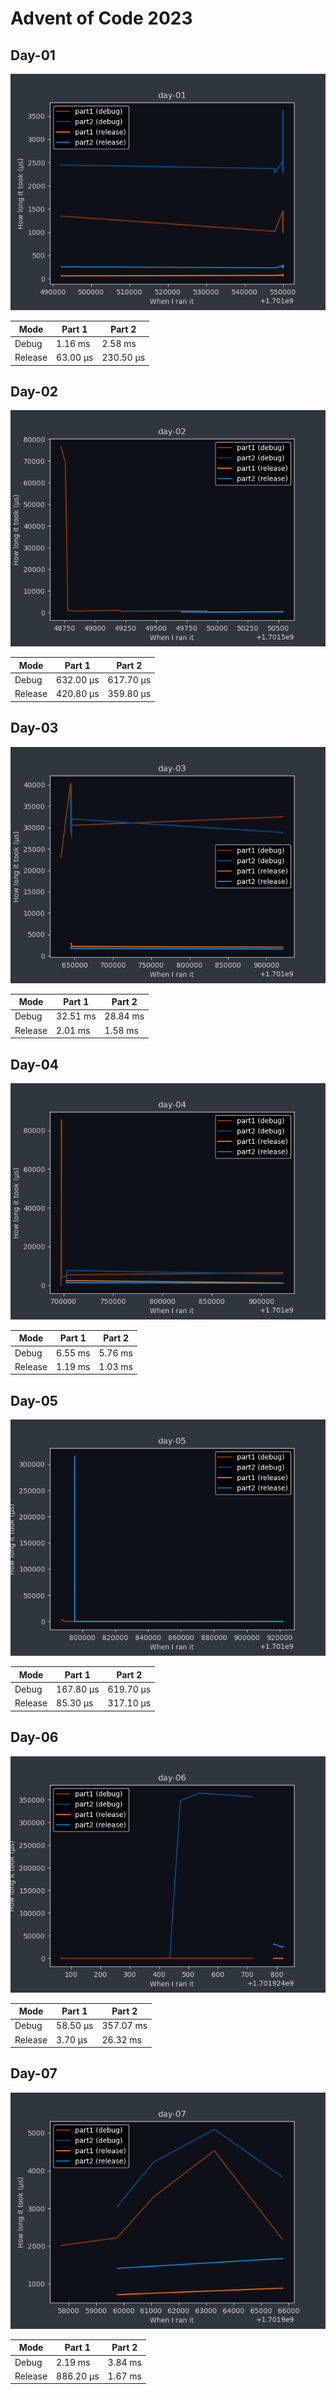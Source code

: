 # Advent of Code 2023

## Day-01

![execution time for day-01](day-01/day-01.png)

| Mode | Part 1 | Part 2 |
|--------|--------|--------|
| Debug | 1.16 ms | 2.58 ms |
| Release | 63.00 µs | 230.50 µs |

## Day-02

![execution time for day-02](day-02/day-02.png)

| Mode | Part 1 | Part 2 |
|--------|--------|--------|
| Debug | 632.00 µs | 617.70 µs |
| Release | 420.80 µs | 359.80 µs |

## Day-03

![execution time for day-03](day-03/day-03.png)

| Mode | Part 1 | Part 2 |
|--------|--------|--------|
| Debug | 32.51 ms | 28.84 ms |
| Release | 2.01 ms | 1.58 ms |

## Day-04

![execution time for day-04](day-04/day-04.png)

| Mode | Part 1 | Part 2 |
|--------|--------|--------|
| Debug | 6.55 ms | 5.76 ms |
| Release | 1.19 ms | 1.03 ms |

## Day-05

![execution time for day-05](day-05/day-05.png)

| Mode | Part 1 | Part 2 |
|--------|--------|--------|
| Debug | 167.80 µs | 619.70 µs |
| Release | 85.30 µs | 317.10 µs |

## Day-06

![execution time for day-06](day-06/day-06.png)

| Mode | Part 1 | Part 2 |
|--------|--------|--------|
| Debug | 58.50 µs | 357.07 ms |
| Release | 3.70 µs | 26.32 ms |

## Day-07

![execution time for day-07](day-07/day-07.png)

| Mode | Part 1 | Part 2 |
|--------|--------|--------|
| Debug | 2.19 ms | 3.84 ms |
| Release | 886.20 µs | 1.67 ms |